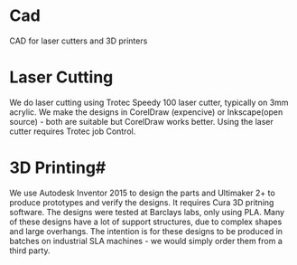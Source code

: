 # Cad
CAD for laser cutters and 3D printers

#   Laser Cutting #
We do laser cutting using Trotec Speedy 100 laser cutter, typically on 3mm acrylic. 
We make the designs in CorelDraw (expencive) or Inkscape(open source) - both are suitable but CorelDraw works better. Using the laser cutter requires Trotec job Control. 

#   3D Printing#
We use Autodesk Inventor 2015 to design the parts and Ultimaker 2+ to produce prototypes and verify the designs. It requires Cura 3D pritning software. The designs were tested at Barclays labs, only using PLA. Many of these designs have a lot of support structures, due to complex shapes and large overhangs. 
The intention is for these designs to be produced in batches on industrial SLA machines - we would simply order them from a third party.  